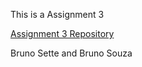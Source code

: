 This is a Assignment 3

[Assignment 3 Repository](https://github.com/BrunoSette/assignment3)

Bruno Sette and Bruno Souza
